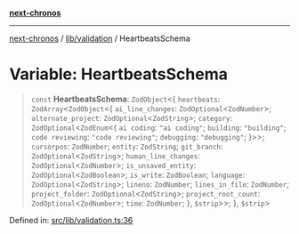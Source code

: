 [**next-chronos**](../../../README.md)

***

[next-chronos](../../../README.md) / [lib/validation](../README.md) / HeartbeatsSchema

# Variable: HeartbeatsSchema

> `const` **HeartbeatsSchema**: `ZodObject`\<\{ `heartbeats`: `ZodArray`\<`ZodObject`\<\{ `ai_line_changes`: `ZodOptional`\<`ZodNumber`\>; `alternate_project`: `ZodOptional`\<`ZodString`\>; `category`: `ZodOptional`\<`ZodEnum`\<\{ `ai coding`: `"ai coding"`; `building`: `"building"`; `code reviewing`: `"code reviewing"`; `debugging`: `"debugging"`; \}\>\>; `cursorpos`: `ZodNumber`; `entity`: `ZodString`; `git_branch`: `ZodOptional`\<`ZodString`\>; `human_line_changes`: `ZodOptional`\<`ZodNumber`\>; `is_unsaved_entity`: `ZodOptional`\<`ZodBoolean`\>; `is_write`: `ZodBoolean`; `language`: `ZodOptional`\<`ZodString`\>; `lineno`: `ZodNumber`; `lines_in_file`: `ZodNumber`; `project_folder`: `ZodOptional`\<`ZodString`\>; `project_root_count`: `ZodOptional`\<`ZodNumber`\>; `time`: `ZodNumber`; \}, `$strip`\>\>; \}, `$strip`\>

Defined in: [src/lib/validation.ts:36](https://github.com/Bababum95/next-chronos/blob/41860730c8dd12c16699269e1eee86402c8d1a9f/src/lib/validation.ts#L36)
